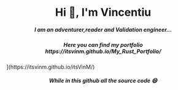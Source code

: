 <h1 align="center">Hi 👋, I'm Vincentiu</h1>
<h5 align="center">I am an adventurer,reader and Validation engineer...</h5>

<h5 align="center">Here you can find my portfolio https://itsvinm.github.io/My_Rust_Portfolio/ </h5>](https://itsvinm.github.io/itsVinM/)
<h5 align="center">While in this github all the source code 😄 </h5>

